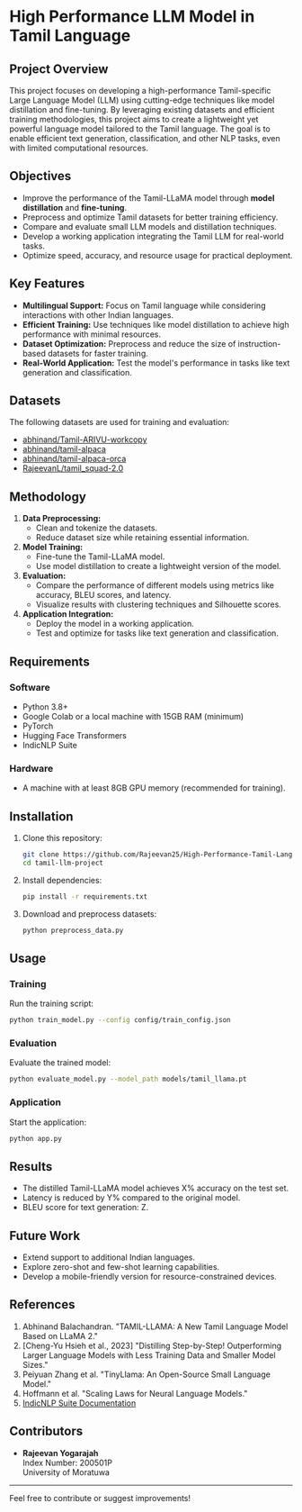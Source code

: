 
# High Performance LLM Model in Tamil Language

## Project Overview
This project focuses on developing a high-performance Tamil-specific Large Language Model (LLM) using cutting-edge techniques like model distillation and fine-tuning. By leveraging existing datasets and efficient training methodologies, this project aims to create a lightweight yet powerful language model tailored to the Tamil language. The goal is to enable efficient text generation, classification, and other NLP tasks, even with limited computational resources.

## Objectives
- Improve the performance of the Tamil-LLaMA model through **model distillation** and **fine-tuning**.
- Preprocess and optimize Tamil datasets for better training efficiency.
- Compare and evaluate small LLM models and distillation techniques.
- Develop a working application integrating the Tamil LLM for real-world tasks.
- Optimize speed, accuracy, and resource usage for practical deployment.

## Key Features
- **Multilingual Support:** Focus on Tamil language while considering interactions with other Indian languages.
- **Efficient Training:** Use techniques like model distillation to achieve high performance with minimal resources.
- **Dataset Optimization:** Preprocess and reduce the size of instruction-based datasets for faster training.
- **Real-World Application:** Test the model's performance in tasks like text generation and classification.

## Datasets
The following datasets are used for training and evaluation:
- [abhinand/Tamil-ARIVU-workcopy](https://huggingface.co/datasets/abhinand/Tamil-ARIVU-workcopy)
- [abhinand/tamil-alpaca](https://huggingface.co/datasets/abhinand/tamil-alpaca)
- [abhinand/tamil-alpaca-orca](https://huggingface.co/datasets/abhinand/tamil-alpaca-orca)
- [RajeevanL/tamil_squad-2.0](https://huggingface.co/datasets/RajeevanL/tamil_squad-2.0)

## Methodology
1. **Data Preprocessing:**
   - Clean and tokenize the datasets.
   - Reduce dataset size while retaining essential information.
2. **Model Training:**
   - Fine-tune the Tamil-LLaMA model.
   - Use model distillation to create a lightweight version of the model.
3. **Evaluation:**
   - Compare the performance of different models using metrics like accuracy, BLEU scores, and latency.
   - Visualize results with clustering techniques and Silhouette scores.
4. **Application Integration:**
   - Deploy the model in a working application.
   - Test and optimize for tasks like text generation and classification.

## Requirements
### Software
- Python 3.8+
- Google Colab or a local machine with 15GB RAM (minimum)
- PyTorch
- Hugging Face Transformers
- IndicNLP Suite

### Hardware
- A machine with at least 8GB GPU memory (recommended for training).

## Installation
1. Clone this repository:
   ```bash
   git clone https://github.com/Rajeevan25/High-Performance-Tamil-Language-Model.git
   cd tamil-llm-project
   ```
2. Install dependencies:
   ```bash
   pip install -r requirements.txt
   ```
3. Download and preprocess datasets:
   ```bash
   python preprocess_data.py
   ```

## Usage
### Training
Run the training script:
```bash
python train_model.py --config config/train_config.json
```

### Evaluation
Evaluate the trained model:
```bash
python evaluate_model.py --model_path models/tamil_llama.pt
```

### Application
Start the application:
```bash
python app.py
```

## Results
- The distilled Tamil-LLaMA model achieves X% accuracy on the test set.
- Latency is reduced by Y% compared to the original model.
- BLEU score for text generation: Z.

## Future Work
- Extend support to additional Indian languages.
- Explore zero-shot and few-shot learning capabilities.
- Develop a mobile-friendly version for resource-constrained devices.

## References
1. Abhinand Balachandran. "TAMIL-LLAMA: A New Tamil Language Model Based on LLaMA 2."
2. [Cheng-Yu Hsieh et al., 2023] "Distilling Step-by-Step! Outperforming Larger Language Models with Less Training Data and Smaller Model Sizes."
3. Peiyuan Zhang et al. "TinyLlama: An Open-Source Small Language Model."
4. Hoffmann et al. "Scaling Laws for Neural Language Models."
5. [IndicNLP Suite Documentation](https://github.com/anoopkunchukuttan/indic_nlp_library)

## Contributors
- **Rajeevan Yogarajah**  
  Index Number: 200501P  
  University of Moratuwa

---
Feel free to contribute or suggest improvements!
